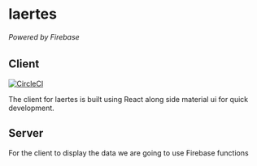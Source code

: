 # laertes
###### Powered by Firebase

## Client
[![CircleCI](https://circleci.com/gh/dnhess/laertes.svg?style=svg&circle-token=0b8a854699f3ee0347256cfe2efbc68890ddb8b9)](https://circleci.com/gh/dnhess/laertes)

The client for laertes is built using React along side material ui for quick development. 

## Server

For the client to display the data we are going to use Firebase functions
